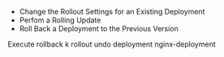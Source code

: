 - Change the Rollout Settings for an Existing Deployment
- Perfom a Rolling Update
- Roll Back a Deployment to the Previous Version

Execute rollback
k rollout undo deployment nginx-deployment
